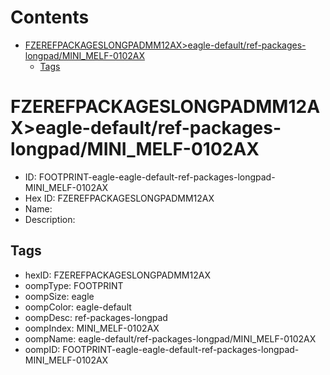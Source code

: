 



Contents
========

* [FZEREFPACKAGESLONGPADMM12AX>eagle-default/ref-packages-longpad/MINI_MELF-0102AX](#fzerefpackageslongpadmm12axeagle-defaultref-packages-longpadmini_melf-0102ax)
	* [Tags](#tags)

# FZEREFPACKAGESLONGPADMM12AX>eagle-default/ref-packages-longpad/MINI_MELF-0102AX

- ID: FOOTPRINT-eagle-eagle-default-ref-packages-longpad-MINI_MELF-0102AX
- Hex ID: FZEREFPACKAGESLONGPADMM12AX
- Name: 
- Description: 

## Tags

- hexID: FZEREFPACKAGESLONGPADMM12AX
- oompType: FOOTPRINT
- oompSize: eagle
- oompColor: eagle-default
- oompDesc: ref-packages-longpad
- oompIndex: MINI_MELF-0102AX
- oompName: eagle-default/ref-packages-longpad/MINI_MELF-0102AX
- oompID: FOOTPRINT-eagle-eagle-default-ref-packages-longpad-MINI_MELF-0102AX
